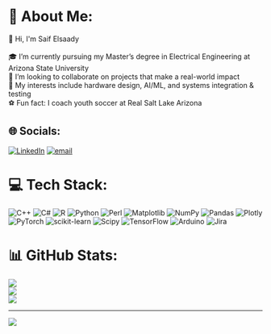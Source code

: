 # 💫 About Me:
👋 Hi, I'm Saif Elsaady<br><br>🎓 I’m currently pursuing my Master’s degree in Electrical Engineering at Arizona State University<br>🤝 I’m looking to collaborate on projects that make a real-world impact<br>🧠 My interests include hardware design, AI/ML, and systems integration & testing<br>⚽ Fun fact: I coach youth soccer at Real Salt Lake Arizona


## 🌐 Socials:
[![LinkedIn](https://img.shields.io/badge/LinkedIn-%230077B5.svg?logo=linkedin&logoColor=white)](https://linkedin.com/in/saif-s-elsaady-78091425a) [![email](https://img.shields.io/badge/Email-D14836?logo=gmail&logoColor=white)](mailto:selsaady27@gmail.com) 

# 💻 Tech Stack:
![C++](https://img.shields.io/badge/c++-%2300599C.svg?style=for-the-badge&logo=c%2B%2B&logoColor=white) ![C#](https://img.shields.io/badge/c%23-%23239120.svg?style=for-the-badge&logo=csharp&logoColor=white) ![R](https://img.shields.io/badge/r-%23276DC3.svg?style=for-the-badge&logo=r&logoColor=white) ![Python](https://img.shields.io/badge/python-3670A0?style=for-the-badge&logo=python&logoColor=ffdd54) ![Perl](https://img.shields.io/badge/perl-%2339457E.svg?style=for-the-badge&logo=perl&logoColor=white) ![Matplotlib](https://img.shields.io/badge/Matplotlib-%23ffffff.svg?style=for-the-badge&logo=Matplotlib&logoColor=black) ![NumPy](https://img.shields.io/badge/numpy-%23013243.svg?style=for-the-badge&logo=numpy&logoColor=white) ![Pandas](https://img.shields.io/badge/pandas-%23150458.svg?style=for-the-badge&logo=pandas&logoColor=white) ![Plotly](https://img.shields.io/badge/Plotly-%233F4F75.svg?style=for-the-badge&logo=plotly&logoColor=white) ![PyTorch](https://img.shields.io/badge/PyTorch-%23EE4C2C.svg?style=for-the-badge&logo=PyTorch&logoColor=white) ![scikit-learn](https://img.shields.io/badge/scikit--learn-%23F7931E.svg?style=for-the-badge&logo=scikit-learn&logoColor=white) ![Scipy](https://img.shields.io/badge/SciPy-%230C55A5.svg?style=for-the-badge&logo=scipy&logoColor=%white) ![TensorFlow](https://img.shields.io/badge/TensorFlow-%23FF6F00.svg?style=for-the-badge&logo=TensorFlow&logoColor=white) ![Arduino](https://img.shields.io/badge/-Arduino-00979D?style=for-the-badge&logo=Arduino&logoColor=white) ![Jira](https://img.shields.io/badge/jira-%230A0FFF.svg?style=for-the-badge&logo=jira&logoColor=white)
# 📊 GitHub Stats:
![](https://github-readme-stats.vercel.app/api?username=selsaady1&theme=dark&hide_border=false&include_all_commits=false&count_private=false)<br/>
![](https://nirzak-streak-stats.vercel.app/?user=selsaady1&theme=dark&hide_border=false)<br/>
![](https://github-readme-stats.vercel.app/api/top-langs/?username=selsaady1&theme=dark&hide_border=false&include_all_commits=false&count_private=false&layout=compact)

---
[![](https://visitcount.itsvg.in/api?id=selsaady1&icon=0&color=3)](https://visitcount.itsvg.in)

<!-- Proudly created with GPRM ( https://gprm.itsvg.in ) -->
